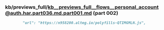### kb/previews_full/kb__previews_full__flows__personal_account@auth.har.part036.md.part001.md (part 002)

```md
        "url": "https://n958200.alteg.io/polyfills-QTIMGMLN.js",
                  
```

```
